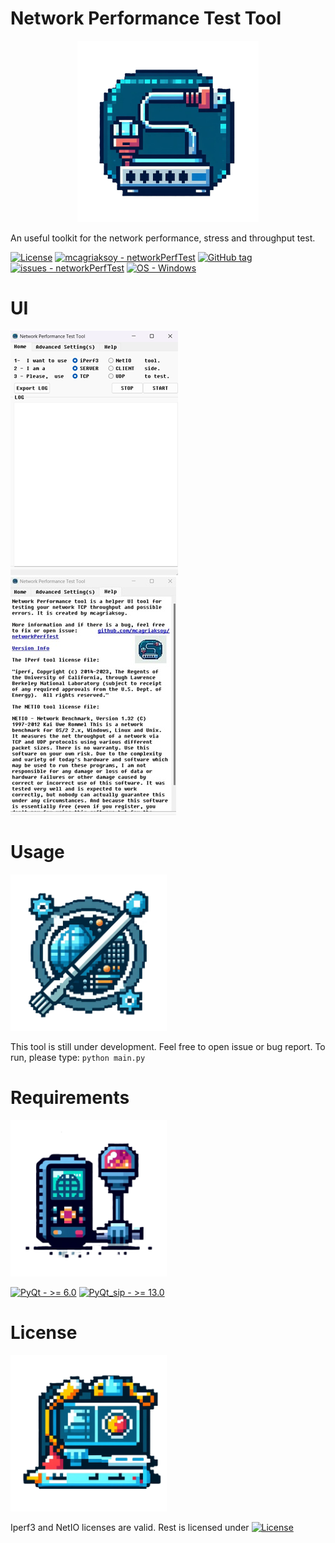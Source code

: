 # Network Performance Test Tool
<p align="center">
<img src="img/icon.png" width="290" height="290">
</p>
An useful toolkit for the network performance, stress and throughput test.

<a href="#license"><img src="https://img.shields.io/badge/License-MIT-blue" alt="License"></a>
<a href="https://github.com/mcagriaksoy/networkPerfTest" title="Go to GitHub repo"><img src="https://img.shields.io/static/v1?label=mcagriaksoy&message=networkPerfTest&color=blue&logo=github" alt="mcagriaksoy - networkPerfTest"></a>
<a href="https://github.com/mcagriaksoy/networkPerfTest/releases/"><img src="https://img.shields.io/github/tag/mcagriaksoy/networkPerfTest?include_prereleases=&sort=semver&color=blue" alt="GitHub tag"></a>
<a href="https://github.com/mcagriaksoy/networkPerfTest/issues"><img src="https://img.shields.io/github/issues/mcagriaksoy/networkPerfTest" alt="issues - networkPerfTest"></a>
[![OS - Windows](https://img.shields.io/badge/OS-Windows-blue?logo=windows&logoColor=white)](https://www.microsoft.com/ "Go to Microsoft homepage")

# UI

![Initial Version Main creen](img/ui1.jpg)
![Initial Version Help Screen](img/ui2.jpg)

# Usage
<img src="img/1.png" width="250" height="250">

This tool is still under development. Feel free to open issue or bug report.
To run, please type:
`python main.py`

# Requirements

<img src="img/2.png" width="250" height="250">

[![PyQt - >= 6.0](https://img.shields.io/badge/PyQt->_6.0-2ea44f)](https://wiki.python.org/moin/PyQt)
[![PyQt_sip - >= 13.0](https://img.shields.io/badge/PyQt_sip->_13.0-2ea44f)](https://pypi.org/project/PyQt6-sip/)

# License

<img src="img/3.png" width="250" height="250">

Iperf3 and NetIO licenses are valid.
Rest is licensed under <a href="#license"><img src="https://img.shields.io/badge/License-MIT-blue" alt="License"></a>
